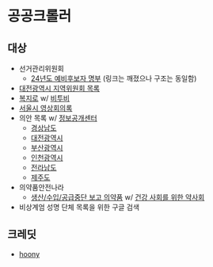 # 공공크롤러

## 대상

- 선거관리위원회
  - [24년도 예비후보자 명부](http://info.nec.go.kr/main/showDocument.xhtml?electionId=0020240410&topMenuId=PC&secondMenuId=PCRI03) (링크는 깨졌으나 구조는 동일함)
- [대전광역시 지역위원회 목록](https://www.daejeon.go.kr/drh/acm/drhAcmBoardList.do?menuSeq=6412)
- [복지로](https://www.bokjiro.go.kr) w/ [비투비](https://btob.or.kr/)
- [서울시 영상회의록](https://ms.smc.seoul.kr/kr/cast/vod2.do)
- 의안 목록 w/ [정보공개센터](https://cfoi.or.kr/)
  - [경상남도](https://council.gyeongnam.go.kr)
  - [대전광역시](https://council.daejeon.go.kr)
  - [부산광역시](https://council.busan.go.kr)
  - [인천광역시](https://www.icouncil.go.kr/)
  - [전라남도](https://bill.jnassembly.go.kr)
  - [제주도](https://www.council.jeju.kr)
- 의약품안전나라
  - [생산/수입/공급중단 보고 의약품](https://nedrug.mfds.go.kr/pbp/CCBAF01) w/ [건강 사회를 위한 약사회](http://www.pharmacist.or.kr/)
- 비상계엄 성명 단체 목록을 위한 구글 검색

## 크레딧

- [hoony](https://hoony.land)